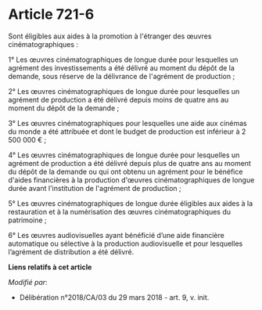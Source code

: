 # Article 721-6

Sont éligibles aux aides à la promotion à l'étranger des œuvres cinématographiques :

1° Les œuvres cinématographiques de longue durée pour lesquelles un agrément des investissements a été délivré au moment du
dépôt de la demande, sous réserve de la délivrance de l'agrément de production ;

2° Les œuvres cinématographiques de longue durée pour lesquelles un agrément de production a été délivré depuis moins de
quatre ans au moment du dépôt de la demande ;

3° Les œuvres cinématographiques pour lesquelles une aide aux cinémas du monde a été attribuée et dont le budget de
production est inférieur à 2 500 000 € ;

4° Les œuvres cinématographiques de longue durée pour lesquelles un agrément de production a été délivré depuis plus de
quatre ans au moment du dépôt de la demande ou qui ont obtenu un agrément pour le bénéfice d'aides financières à la
production d'œuvres cinématographiques de longue durée avant l'institution de l'agrément de production ;

5° Les œuvres cinématographiques de longue durée éligibles aux aides à la restauration et à la numérisation des œuvres
cinématographiques du patrimoine ;

6° Les œuvres audiovisuelles ayant bénéficié d’une aide financière automatique ou sélective à la production audiovisuelle et
pour lesquelles l’agrément de distribution a été délivré.

**Liens relatifs à cet article**

_Modifié par_:

  - Délibération n°2018/CA/03 du 29 mars 2018 - art. 9, v. init.
